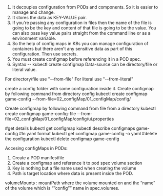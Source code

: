 1. It decouples configuration from PODs and components. So it is easier to manage and change.
2. It stores the data as KEY-VALUE pair.
3. If you're passing any configuration in files then the name of the file is going to be the key and content of that file is going to be the value. You can also pass key value pairs straight from the command line or as a environment variable. 
4. So the help of config maps in K8s you can manage configuration of containers but there aren't any sensitive data as part of this configuration. Then use secrets.
5. You must create configmap before referencing it in a POD spec.
6. Syntax
    -- kubectl create configmap <map-name> <data-source>
    Data-source can be directory/file or literal value.

For directory/file use  "--from-file"
For literal use  "--from-literal"  

create a config folder with some configuration inside it.
Create configmap by following command from directory config
kubectl create configmap game-config --from-file=02_configMap/01_configMap/config/

Create configmap by following command from file from a directory
kubectl create configmap game-config-file --from-file=02_configMap/01_configMap/config/ui.properties

#get details
kubectl get configmap
kubectl describe configmaps game-config
#In yaml format
kubectl get configmap game-config -o yaml
#delete the configuration
kubectl delete configmap game-config


Accesing configMaps in PODs:

1. Create a POD manifestfile
2. Create a configmap and reference it to pod spec volume section
3. Key is nothing but a file name used when creating the volume
4. Path is target location where data is present inside the POD.

volumeMounts : 
mountPath where the volume mounted on and the “name” of the volume which is “”config””  name in spec.volumes.